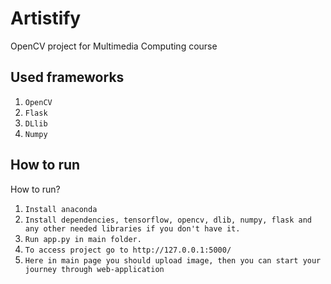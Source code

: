 # Artistify
OpenCV project for Multimedia Computing course

## Used frameworks
1. `OpenCV`
2. `Flask`
3. `DLlib`
4. `Numpy`
## How to run
How to run?
1. `Install anaconda`
2. `Install dependencies, tensorflow, opencv, dlib, numpy, flask and any other needed libraries if you don't have it.`
3. `Run app.py in main folder.`
4. `To access project go to http://127.0.0.1:5000/ `
5. `Here in main page you should upload image, then you can start your journey through web-application `
